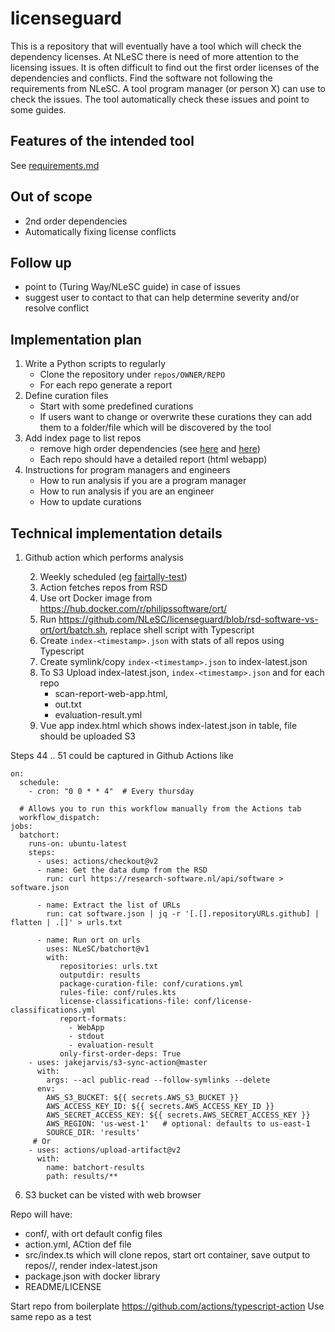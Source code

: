 # licenseguard

This is a repository that will eventually have a tool which will check the dependency licenses.
At NLeSC there is need of more attention to the licensing issues. It is often difficult to find out the first order licenses of the dependencies and conflicts. 
Find the software not following the requirements from NLeSC.
A tool program manager (or person X) can use to check the issues. The tool automatically check these issues and point to some guides.

## Features of the intended tool

See [requirements.md](requirements.md)

## Out of scope

- 2nd order dependencies
- Automatically fixing license conflicts

## Follow up

- point to (Turing Way/NLeSC guide) in case of issues
- suggest user to contact to that can help determine severity and/or resolve conflict

## Implementation plan

1. Write a Python scripts to regularly
    - Clone the repository under `repos/OWNER/REPO`
    - For each repo generate a report
2. Define curation files
    - Start with some predefined curations
    - If users want to change or overwrite these curations they can add them to a folder/file which will be discovered by the tool
3. Add index page to list repos
    - remove high order dependencies (see [here](https://github.com/NLeSC/licenseguard/issues/13#issuecomment-834514303) and [here](https://github.com/oss-review-toolkit/ort/blob/e5b135df72f809563296912f99c59149571279a6/docs/config-file-ort-yml.md#excluding-paths))
    - Each repo should have a detailed report (html webapp)
4. Instructions for program managers and engineers
    - How to run analysis if you are a program manager
    - How to run analysis if you are an engineer
    - How to update curations

## Technical implementation details

1. Github action which performs analysis

    2. Weekly scheduled (eg [fairtally-test](https://github.com/jmaassen/fairtally-test/blob/main/.github/workflows/fairtally.yml))
    3. Action fetches repos from RSD
    4. Use ort Docker image from https://hub.docker.com/r/philipssoftware/ort/
    5. Run https://github.com/NLeSC/licenseguard/blob/rsd-software-vs-ort/ort/batch.sh, replace shell script with Typescript
    6. Create `index-<timestamp>.json` with stats of all repos using Typescript
    7. Create symlink/copy `index-<timestamp>.json` to index-latest.json
    8. To S3 Upload index-latest.json, `index-<timestamp>.json` and for each repo
        - scan-report-web-app.html, 
        - out.txt
        - evaluation-result.yml
    9. Vue app index.html which shows index-latest.json in table, file should be uploaded S3

Steps 44 .. 51 could be captured in Github Actions like

```
on:  
  schedule:   
    - cron: "0 0 * * 4"  # Every thursday

  # Allows you to run this workflow manually from the Actions tab
  workflow_dispatch:
jobs:
  batchort:
    runs-on: ubuntu-latest
    steps:
      - uses: actions/checkout@v2
      - name: Get the data dump from the RSD
        run: curl https://research-software.nl/api/software > software.json

      - name: Extract the list of URLs 
        run: cat software.json | jq -r '[.[].repositoryURLs.github] | flatten | .[]' > urls.txt
        
      - name: Run ort on urls
        uses: NLeSC/batchort@v1
        with:
           repositories: urls.txt
           outputdir: results
           package-curation-file: conf/curations.yml
           rules-file: conf/rules.kts
           license-classifications-file: conf/license-classifications.yml
           report-formats:
             - WebApp
             - stdout
             - evaluation-result
           only-first-order-deps: True
    - uses: jakejarvis/s3-sync-action@master
      with:
        args: --acl public-read --follow-symlinks --delete
      env:
        AWS_S3_BUCKET: ${{ secrets.AWS_S3_BUCKET }}
        AWS_ACCESS_KEY_ID: ${{ secrets.AWS_ACCESS_KEY_ID }}
        AWS_SECRET_ACCESS_KEY: ${{ secrets.AWS_SECRET_ACCESS_KEY }}
        AWS_REGION: 'us-west-1'   # optional: defaults to us-east-1
        SOURCE_DIR: 'results' 
     # Or
    - uses: actions/upload-artifact@v2
      with:
        name: batchort-results
        path: results/**
```


6. S3 bucket can be visted with web browser

Repo will have:

- conf/,  with ort default config files
- action.yml, ACtion def file
- src/index.ts which will clone repos, start ort container, save output to repos/<OWNER>/<REPO>, render index-latest.json
- package.json with docker library
- README/LICENSE

Start repo from boilerplate https://github.com/actions/typescript-action
Use same repo as a test
